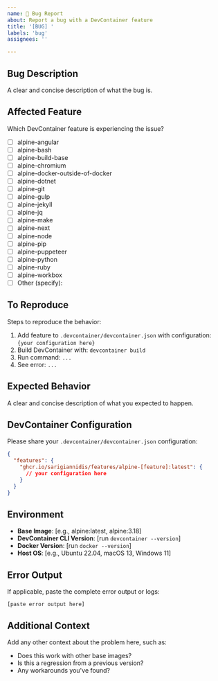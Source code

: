 ```yaml
---
name: 🐛 Bug Report
about: Report a bug with a DevContainer feature
title: '[BUG] '
labels: 'bug'
assignees: ''

---
```


## Bug Description
A clear and concise description of what the bug is.

## Affected Feature
Which DevContainer feature is experiencing the issue?
- [ ] alpine-angular
- [ ] alpine-bash
- [ ] alpine-build-base
- [ ] alpine-chromium
- [ ] alpine-docker-outside-of-docker
- [ ] alpine-dotnet
- [ ] alpine-git
- [ ] alpine-gulp
- [ ] alpine-jekyll
- [ ] alpine-jq
- [ ] alpine-make
- [ ] alpine-next
- [ ] alpine-node
- [ ] alpine-pip
- [ ] alpine-puppeteer
- [ ] alpine-python
- [ ] alpine-ruby
- [ ] alpine-workbox
- [ ] Other (specify): 

## To Reproduce
Steps to reproduce the behavior:
1. Add feature to `.devcontainer/devcontainer.json` with configuration: `{your configuration here}`
2. Build DevContainer with: `devcontainer build`
3. Run command: `...`
4. See error: `...`

## Expected Behavior
A clear and concise description of what you expected to happen.

## DevContainer Configuration
Please share your `.devcontainer/devcontainer.json` configuration:
```json
{
  "features": {
    "ghcr.io/sarigiannidis/features/alpine-[feature]:latest": {
      // your configuration here
    }
  }
}
```

## Environment
- **Base Image**: [e.g., alpine:latest, alpine:3.18]
- **DevContainer CLI Version**: [run `devcontainer --version`]
- **Docker Version**: [run `docker --version`]
- **Host OS**: [e.g., Ubuntu 22.04, macOS 13, Windows 11]

## Error Output
If applicable, paste the complete error output or logs:
```
[paste error output here]
```

## Additional Context
Add any other context about the problem here, such as:
- Does this work with other base images?
- Is this a regression from a previous version?
- Any workarounds you've found?
